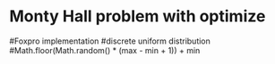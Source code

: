 # Monty Hall problem with optimize
#Foxpro implementation
#discrete uniform distribution
#Math.floor(Math.random() * (max - min + 1)) + min
